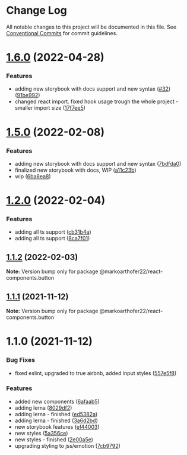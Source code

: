 # Change Log

All notable changes to this project will be documented in this file.
See [Conventional Commits](https://conventionalcommits.org) for commit guidelines.

# [1.6.0](https://github.com/markoarthofer22/react-components/compare/@markoarthofer22/react-components.button@1.2.0...@markoarthofer22/react-components.button@1.6.0) (2022-04-28)


### Features

* adding new storybook with docs support and new syntax ([#32](https://github.com/markoarthofer22/react-components/issues/32)) ([91be992](https://github.com/markoarthofer22/react-components/commit/91be99236e1722d4681d59adc33aaade1f78b77b))
* changed react import. fixed hook usage trough the whole project - smaller import size ([17f7ee5](https://github.com/markoarthofer22/react-components/commit/17f7ee5fbab26d1b33d6cbbb2e9c1ee858c04db1))





# [1.5.0](https://github.com/markoarthofer22/react-components/compare/@markoarthofer22/react-components.button@1.2.0...@markoarthofer22/react-components.button@1.5.0) (2022-02-08)


### Features

* adding new storybook with docs support and new syntax ([7bdfda0](https://github.com/markoarthofer22/react-components/commit/7bdfda0d2d4ca92688b7044a69c911306f475c5f))
* finalized new storybook with docs, WIP ([a11c23b](https://github.com/markoarthofer22/react-components/commit/a11c23bcde3e37023c02a5721f1b564d6413c1d0))
* wip ([6ba8ea8](https://github.com/markoarthofer22/react-components/commit/6ba8ea8037ec15a8c071413fb0741a0d6b972754))





# [1.2.0](https://github.com/markoarthofer22/react-components/compare/@markoarthofer22/react-components.button@1.1.2...@markoarthofer22/react-components.button@1.2.0) (2022-02-04)


### Features

* adding all ts support ([cb31b4a](https://github.com/markoarthofer22/react-components/commit/cb31b4aee37bcd4a7617a49d61b181a4bde72574))
* adding all ts support ([8ca7f01](https://github.com/markoarthofer22/react-components/commit/8ca7f01aaccb8e60ad63072c3bca1374112bbc87))





## [1.1.2](https://github.com/markoarthofer22/react-components/compare/@markoarthofer22/react-components.button@1.1.1...@markoarthofer22/react-components.button@1.1.2) (2022-02-03)

**Note:** Version bump only for package @markoarthofer22/react-components.button





## [1.1.1](https://github.com/markoarthofer22/react-components/compare/@markoarthofer22/react-components.button@1.1.0...@markoarthofer22/react-components.button@1.1.1) (2021-11-12)

**Note:** Version bump only for package @markoarthofer22/react-components.button





# 1.1.0 (2021-11-12)


### Bug Fixes

* fixed eslint, upgraded to true airbnb, added input styles ([557e5f8](https://github.com/markoarthofer22/react-components/commit/557e5f8b8c9ebdc2bc8602b576dda26cbd444a05))


### Features

* added new components ([6afaab5](https://github.com/markoarthofer22/react-components/commit/6afaab5ff151bda6e321540ffcfbaeb1b31b580e))
* adding lerna ([8029df2](https://github.com/markoarthofer22/react-components/commit/8029df269418d941a0a44f5d92a65dbe5fd854cf))
* adding lerna - finished ([ed5382a](https://github.com/markoarthofer22/react-components/commit/ed5382a22ab587829b33b26f71e477fd02fb919b))
* adding lerna - finished ([3a6d2bd](https://github.com/markoarthofer22/react-components/commit/3a6d2bd05ae4ea91d1150b5d94d9097c94206911))
* new storybook features ([ef44003](https://github.com/markoarthofer22/react-components/commit/ef44003ed0d0c1ae7ad7542498ca324bfad74e81))
* new styles ([5a356ce](https://github.com/markoarthofer22/react-components/commit/5a356ce259591a4a04c9da246c1f6b280b7287f3))
* new styles - finished ([2e00a5e](https://github.com/markoarthofer22/react-components/commit/2e00a5e9752c8bac2a09b3e7b0be24d43158af36))
* upgrading styling to jss/emotion ([7cb9792](https://github.com/markoarthofer22/react-components/commit/7cb979253c5b6b7f593e6f2954c1abc5f333980c))
